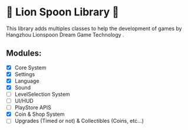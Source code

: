 # 🦁 Lion Spoon Library 🥄
This library adds multiples classes to help the development of games by Hangzhou Lionspoon Dream Game Technology .

## Modules:
- [X] Core System
- [X] Settings
- [X] Language
- [x] Sound
- [ ] LevelSelection System
- [ ] UI/HUD
- [ ] PlayStore APIS
- [x] Coin & Shop System
- [ ] Upgrades (Timed or not) & Collectibles (Coins, etc...)
